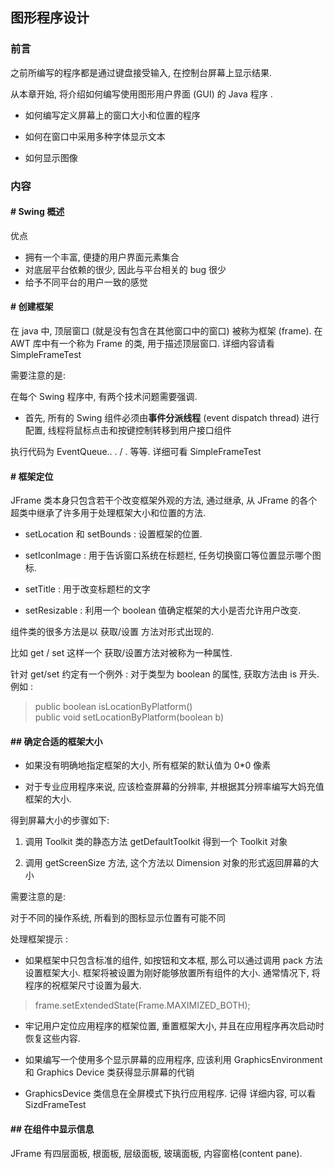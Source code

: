 ## 图形程序设计

### 前言

之前所编写的程序都是通过键盘接受输入, 在控制台屏幕上显示结果.

从本章开始, 将介绍如何编写使用图形用户界面 (GUI) 的 Java 程序 .


+ 如何编写定义屏幕上的窗口大小和位置的程序

+ 如何在窗口中采用多种字体显示文本

+ 如何显示图像

### 内容

#### # Swing 概述  
 优点
  + 拥有一个丰富, 便捷的用户界面元素集合
  + 对底层平台依赖的很少, 因此与平台相关的 bug 很少
  + 给予不同平台的用户一致的感觉

#### # 创建框架  
 在 java 中, 顶层窗口 (就是没有包含在其他窗口中的窗口) 被称为框架 (frame). 在 AWT 库中有一个称为 Frame 的类, 用于描述顶层窗口. 
 详细内容请看 SimpleFrameTest
 
 
 需要注意的是: 
 
 在每个 Swing 程序中, 有两个技术问题需要强调.
 
 + 首先, 所有的 Swing 组件必须由**事件分派线程** (event dispatch thread) 进行配置, 线程将鼠标点击和按键控制转移到用户接口组件
 
 执行代码为 EventQueue.. . / . 等等. 详细可看 SimpleFrameTest
 
 
#### # 框架定位

JFrame 类本身只包含若干个改变框架外观的方法, 通过继承, 从 JFrame 的各个超类中继承了许多用于处理框架大小和位置的方法. 

+ setLocation 和 setBounds : 设置框架的位置.

+ setIconImage : 用于告诉窗口系统在标题栏, 任务切换窗口等位置显示哪个图标.

+ setTitle : 用于改变标题栏的文字

+ setResizable : 利用一个 boolean 值确定框架的大小是否允许用户改变. 


组件类的很多方法是以 获取/设置 方法对形式出现的. 

比如 get / set   这样一个 获取/设置方法对被称为一种属性.   

针对 get/set 约定有一个例外 : 对于类型为 boolean 的属性, 获取方法由 is 开头. 例如 :
  
  > public boolean isLocationByPlatform()  
  > public void setLocationByPlatform(boolean b)
  
#### ## 确定合适的框架大小

+ 如果没有明确地指定框架的大小, 所有框架的默认值为 0*0 像素

+ 对于专业应用程序来说, 应该检查屏幕的分辨率, 并根据其分辨率编写大妈充值框架的大小.

得到屏幕大小的步骤如下:

1) 调用 Toolkit 类的静态方法 getDefaultToolkit 得到一个 Toolkit 对象

2) 调用 getScreenSize 方法, 这个方法以 Dimension 对象的形式返回屏幕的大小

需要注意的是: 

对于不同的操作系统, 所看到的图标显示位置有可能不同

处理框架提示 : 

+ 如果框架中只包含标准的组件, 如按钮和文本框, 那么可以通过调用 pack 方法设置框架大小. 框架将被设置为刚好能够放置所有组件的大小. 通常情况下, 将程序的祝框架尺寸设置为最大. 
> frame.setExtendedState(Frame.MAXIMIZED_BOTH);

+ 牢记用户定位应用程序的框架位置, 重置框架大小, 并且在应用程序再次启动时恢复这些内容. 

+ 如果编写一个使用多个显示屏幕的应用程序, 应该利用 GraphicsEnvironment 和 Graphics Device 类获得显示屏幕的代销

+ GraphicsDevice 类信息在全屏模式下执行应用程序.
记得
详细内容, 可以看 SizdFrameTest

  
#### ## 在组件中显示信息

JFrame 有四层面板, 根面板, 层级面板, 玻璃面板, 内容窗格(content pane). 


